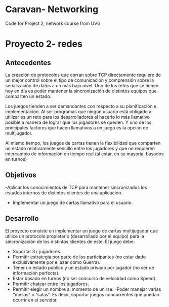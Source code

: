 # Caravan- Networking
Code for Project 2, network course from UVG

# Proyecto 2- redes

## Antecedentes 
La creación de protocolos que corran sobre TCP directamente requiere de un mejor control sobre
el tipo de comunicación y comprensión sobre la serialización de datos a un más bajo nivel. Uno de
los retos que se tienen hoy en día es poder mantener la sincronización de distintos equipos que
comparten un estado.

Los juegos tienden a ser demandantes con respecto a su planificación e implementación. Al ser
programas que ningún usuario está obligado a utilizar es un reto para los desarrolladores el hacerlo
lo más llamativo posible a manera de lograr que los jugadores se queden. Y uno de los principales
factores que hacen llamativos a un juego es la opción de multijugador.

Al mismo tiempo, los juegos de cartas tienen la flexibilidad que comparten un estado relativamente
sencillo entre los jugadores y que no requieren intercambio de información en tiempo real (al estar,
en su mayoría, basados en turnos)

## Objetivos
-Aplicar los conocimientos de TCP para mantener sincronizados los estados internos de
distintos clientes de una aplicación.
- Implementar un juego de cartas llamativo para el usuario.

## Desarrollo
El proyecto consiste en implementar un juego de cartas multijugador que utilice un protocolo
propietario (desarrollado por el equipo) para la sincronización de los distintos clientes de este. El
juego debe:

- Soportar 3+ jugadores.
- Permitir estrategia por parte de los participantes (no estar dado exclusivamente por el azar
como Guerra).
- Tener un estado público y un estado privado por jugador (no ser de información perfecta).
- Estar basado en turnos (no ser concurso de velocidad como Speed).
- Permitir chatear entre los jugadores.
- Permitir elegir un nombre al momento de unirse.
-Poder manejar varias “mesas” o “salas”. Es decir, soportar juegos concurrentes que puedan
ocurrir en el servidor.
